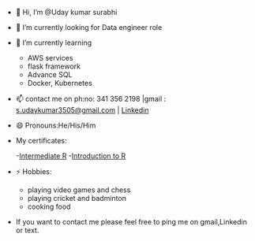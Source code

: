 - 👋 Hi, I’m @Uday kumar surabhi
- 👀 I’m currently looking for Data engineer role
- 🌱 I’m currently learning
  - AWS services
  - flask framework
  - Advance SQL
  - Docker, Kubernetes
- 📫 contact me on ph:no: 341 356 2198 |gmail : s.udaykumar3505@gmail.com | [Linkedin](https://www.linkedin.com/in/udaysurabhi/)
- 😄 Pronouns:He/His/Him
- My certificates:
  
  -[Intermediate R](https://github.com/Udie3505/Certifications/blob/master/Intermediate%20R.pdf)
  -[Introduction to R](https://github.com/Udie3505/Certifications/blob/master/Introduction%20to%20R.pdf)
- ⚡ Hobbies:
  - playing video games and chess
  - playing cricket and badminton
  - cooking food
- If you want to contact me please feel free to ping me on gmail,Linkedin or text.
<!---
Udie3505/Udie3505 is a ✨ special ✨ repository because its `README.md` (this file) appears on your GitHub profile.
You can click the Preview link to take a look at your changes.
--->
